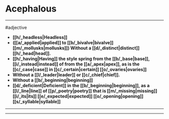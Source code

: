 # Acephalous
---
#adjective
- **[[h/_headless|Headless]]**
- **([[a/_applied|applied]] to [[b/_bivalve|bivalve]] [[m/_mollusks|mollusks]]) Without a [[d/_distinct|distinct]] [[h/_head|head]].**
- **[[h/_having|Having]] the style spring from the [[b/_base|base]], [[i/_instead|instead]] of from the [[a/_apex|apex]], as is the [[c/_case|case]] in [[c/_certain|certain]] [[o/_ovaries|ovaries]]**
- **Without a [[l/_leader|leader]] or [[c/_chief|chief]].**
- **Without a [[b/_beginning|beginning]]**
- **[[d/_deficient|Deficient]] in the [[b/_beginning|beginning]], as a [[l/_line|line]] of [[p/_poetry|poetry]] that is [[m/_missing|missing]] [[i/_its|its]] [[e/_expected|expected]] [[o/_opening|opening]] [[s/_syllable|syllable]]**
---
---
